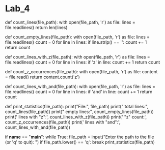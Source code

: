 # Lab_4
def count_lines(file_path):
    with open(file_path, 'r') as file:
        lines = file.readlines()
        return len(lines)

def count_empty_lines(file_path):
    with open(file_path, 'r') as file:
        lines = file.readlines()
        count = 0
        for line in lines:
            if line.strip() == '':
                count += 1
        return count

def count_lines_with_z(file_path):
    with open(file_path, 'r') as file:
        lines = file.readlines()
        count = 0
        for line in lines:
            if 'z' in line:
                count += 1
        return count

def count_z_occurrences(file_path):
    with open(file_path, 'r') as file:
        content = file.read()
        return content.count('z')

def count_lines_with_and(file_path):
    with open(file_path, 'r') as file:
        lines = file.readlines()
        count = 0
        for line in lines:
            if 'and' in line:
                count += 1
        return count

def print_statistics(file_path):
    print("File:", file_path)
    print(" total lines:", count_lines(file_path))
    print(" empty lines:", count_empty_lines(file_path))
    print(' lines with "z":', count_lines_with_z(file_path))
    print(' "z" count:', count_z_occurrences(file_path))
    print(' lines with "and":', count_lines_with_and(file_path))

if __name__ == "__main__":
    while True:
        file_path = input("Enter the path to the file (or 'q' to quit): ")
        if file_path.lower() == 'q':
            break
        print_statistics(file_path)
